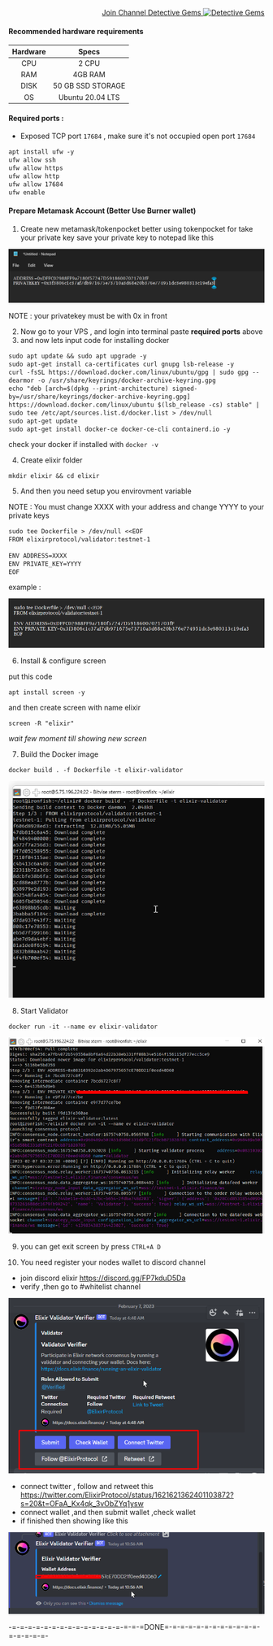 <p align="right">
<html>
   <body>
      <a href="https://t.me/detective_gems/">
         Join Channel Detective Gems  <img alt="Detective Gems"src="https://user-images.githubusercontent.com/48665887/191190210-b1c14331-4bd5-45ae-a271-e4f967ad7e45.png"
         width="20" height="20">
      </a>
   </body>
</html>
</p>

#### Recommended hardware requirements

| Hardware |       Specs       |
| :------: | :---------------: |
|   CPU    |       2 CPU       |
|   RAM    |      4GB RAM      |
|   DISK   | 50 GB SSD STORAGE |
|    OS    | Ubuntu 20.04 LTS  |

#### Required ports :

- Exposed TCP port `17684` , make sure it's not occupied
  open port `17684`

```
apt install ufw -y
ufw allow ssh
ufw allow https
ufw allow http
ufw allow 17684
ufw enable
```

#### Prepare Metamask Account (Better Use Burner wallet)

1. Create new metamask/tokenpocket
   better using tokenpocket for take your private key
   save your private key to notepad like this

![img](image/Screenshot_1.png)

NOTE : your privatekey must be with 0x in front

2. Now go to your VPS , and login into terminal paste **required ports** above
3. and now lets input code for installing docker

```
sudo apt update && sudo apt upgrade -y
sudo apt-get install ca-certificates curl gnupg lsb-release -y
curl -fsSL https://download.docker.com/linux/ubuntu/gpg | sudo gpg --dearmor -o /usr/share/keyrings/docker-archive-keyring.gpg
echo "deb [arch=$(dpkg --print-architecture) signed-by=/usr/share/keyrings/docker-archive-keyring.gpg] https://download.docker.com/linux/ubuntu $(lsb_release -cs) stable" | sudo tee /etc/apt/sources.list.d/docker.list > /dev/null
sudo apt-get update
sudo apt-get install docker-ce docker-ce-cli containerd.io -y
```

check your docker if installed with `docker -v`

4. Create elixir folder

```
mkdir elixir && cd elixir
```

5. And then you need setup you envirovment variable

NOTE :
You must change XXXX with your address
and change YYYY to your private keys

```
sudo tee Dockerfile > /dev/null <<EOF
FROM elixirprotocol/validator:testnet-1

ENV ADDRESS=XXXX
ENV PRIVATE_KEY=YYYY
EOF
```

example :

![img](./image/Screenshot_2.png)

6. Install & configure screen

put this code

```
apt install screen -y
```

and then create screen with name elixir

```
screen -R "elixir"
```

_wait few moment till showing new screen_

7. Build the Docker image

```
docker build . -f Dockerfile -t elixir-validator
```

![img](./image/photo_2023-02-07_11-23-28.jpg)

8. Start Validator

```
docker run -it --name ev elixir-validator
```

![img](image/photo_2023-02-07_11-24-11.jpg)

9. you can get exit screen by press `CTRL+A D`

10. You need register your nodes wallet to discord channel

- join discord elixir https://discord.gg/FP7kduD5Da
- verify ,then go to #whitelist channel

![img](image/Screenshot_3.png)

- connect twitter , follow and retweet this https://twitter.com/ElixirProtocol/status/1621621362401103872?s=20&t=OFaA_Kx4qk_3vObZYq1ysw
- connect wallet ,and then submit wallet ,check wallet
- if finished then showing like this

![img](image/Screenshot_4.png)

-=-=-=-=-=-=-=-=-=-=-=-=-=-=-=-=-=DONE=-=-=-=-=-=-=-=-=-=-=-=-=-=-=-=-=-
